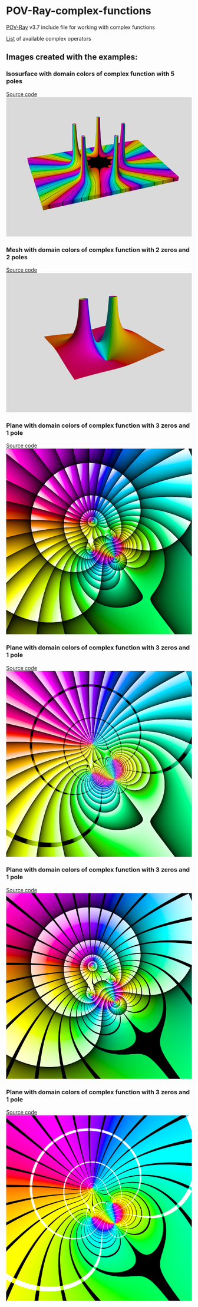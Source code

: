 # POV-Ray-complex-functions
[POV-Ray](http://www.povray.org) v3.7 include file for working with complex functions

[List](OPERATORS.md) of available complex operators

## Images created with the examples:

### Isosurface with domain colors of complex function with 5 poles
[Source code](FivePoles_Isosurface.pov)\
![Image - Isosurface - Five poles](FivePoles_Isosurface.png)

### Mesh with domain colors of complex function with 2 zeros and 2 poles
[Source code](Two_Zeros_Two_Poles.pov)\
![Image - Mesh - Two zeros & Two poles](Two_Zeros_Two_Poles.png)

### Plane with domain colors of complex function with 3 zeros and 1 pole
[Source code](HueRamps_MagnRamps.pov)\
![Image - Plane - Hue ramps & Magnitude ramps](HueRamps_MagnRamps.png)

### Plane with domain colors of complex function with 3 zeros and 1 pole
[Source code](HueRamps_MagnStripes.pov)\
![Image - Plane - Hue ramps & Magnitude stripes](HueRamps_MagnStripes.png)

### Plane with domain colors of complex function with 3 zeros and 1 pole
[Source code](HueStripes_MagnRamps.pov)\
![Image - Plane - Hue stripes & Magnitude ramps](HueStripes_MagnRamps.png)

### Plane with domain colors of complex function with 3 zeros and 1 pole
[Source code](HueStripes_MagnStripes.pov)\
![Image - Plane - Hue stripes & Magnitude stripes](HueStripes_MagnStripes.png)

